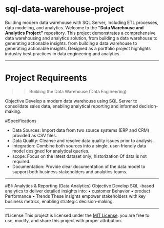 # sql-data-warehouse-project
Building modern data warehouse with SQL Server, Including ETL processes, data modeling, and analytics.
Welcome to the **"Data Warehouse and Analytics Project"** repository.
This project demonstrates a comprehensive data warehousing and analytics solution, from building a data warehouse to generating actionable insights. from building a data warehouse to generating actionable insights. Designed as a portfolio project
highlights industry best practices in data engineering and analytics.

---

# Project Requireents
>> Building the Data Warehouse (Data Engineering)

Objective
Develop a modern data warehouse using SQL Server to consolidate sales data, enabling analytical reporting and informed decision-making.

#Specifications
- Data Sources: Import data from two source systems (ERP and CRM) provided as CSV files.
- Data Quality: Cleanse and resolve data quality issues prior to analysis.
- Integration: Combine both sources into a single, user-friendly data model designed for analytical queries.
- scope: Focus on the latest dataset only; historization Of data is not required.
- Documentation: Provide clear documentation of the data model to support both business stakeholders and analytics teams.

---

#BI: Analytics & Reporting (Data Analytics)
Objective
Develop SQL -based analytics to deliver detailed insights into:
• customer Behavior
• product Performance
• Trends
These insights empower stakeholders with key business metrics, enabling strategic decision-making.

---

#License
This project is licensed under the [MIT License](LICENSE). you are free to use, modify, and share this project with proper attribution.
